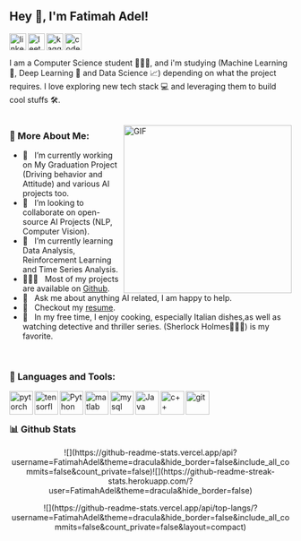 ## Hey 👋, I'm Fatimah Adel!
<a href='https://www.linkedin.com/in/fatimah-adel/'><img align='left' alt="linkedin" src="https://www.vectorlogo.zone/logos/linkedin/linkedin-icon.svg" height='30px'/></a>
<a href='https://leetcode.com/fatimahshweel1/'><img align='left' alt="leetcode" src="https://www.vectorlogo.zone/logos/kaggle/kaggle-icon.svg" height='30px'/></a>
<a href='https://www.kaggle.com/fatimahadel'><img align='left' alt="kaggle" src="https://cdn.iconscout.com/icon/free/png-512/leetcode-3521542-2944960.png?f=avif&w=256" height='30px'/></a>
<a href='https://codeforces.com/profile/Fatimah_Adel'><img alt="codeforces" src="https://art.npanuhin.me/SVG/Codeforces/Codeforces.colored.svg" height='30px'/></a>



I am a Computer Science student 👩🏻‍🎓, and i'm studying  (Machine Learning 🤖, Deep Learning 🧠 and Data Science 📈)  depending on what the project requires. I love exploring new tech stack 💻 and leveraging them to build cool stuffs 🛠️. 
<br/>
<br/>

<img align="right" alt="GIF" src="https://raw.githubusercontent.com/rahul-jha98/rahul-jha98/main/techstack.gif" width="300px"/>
  
### 🧐 More About Me:

- 🔭 &nbsp; I’m currently working on My Graduation Project (Driving behavior and Attitude) and various AI projects too.
- 🤝 &nbsp; I’m looking to collaborate on open-source AI Projects (NLP, Computer Vision).
- 🌱 &nbsp; I’m currently learning Data Analysis, Reinforcement Learning and Time Series Analysis.
- 👩🏻‍💻 &nbsp; Most of my projects are available on [Github](https://github.com/organizations/AI-Code-Buddies).
- 💬 &nbsp; Ask me about anything AI related, I am happy to help.
- 📝 &nbsp; Checkout my [resume](https://drive.google.com/file/d/1QcfJxGoBXy0nUg_h4Z2OEDY-9FmDWqng/view?usp=sharing).
- 🍕 &nbsp; In my free time, I enjoy cooking, especially Italian dishes,as well as watching detective
and thriller series. (Sherlock Holmes🕵🏻‍♀️) is my favorite.

<br>

### 🔨 Languages and Tools:
<a href="https://pytorch.org/" target="_blank"> <img align="left" src="https://raw.githubusercontent.com/rahul-jha98/github_readme_icons/main/language_and_tools/square/pytorch/pytorch.svg" alt="pytorch" height="42px"/> </a> 
<a href="https://www.tensorflow.org" target="_blank"> <img align="left" src="https://raw.githubusercontent.com/rahul-jha98/github_readme_icons/main/language_and_tools/square/tensorflow/tensorflow.svg" alt="tensorflow" height="42px"/> </a> 
<a href="https://www.python.org" target="_blank"><img align="left" alt="Python" height ="42px" src="https://raw.githubusercontent.com/rahul-jha98/github_readme_icons/main/language_and_tools/square/python/python.svg"></a>
<a href="https://www.mathworks.com/" target="_blank"><img align="left" alt="matlab" height ="42px" src="https://upload.wikimedia.org/wikipedia/commons/thumb/2/21/Matlab_Logo.png/667px-Matlab_Logo.png?20170128174110"></a>
<a href="https://www.mysql.com/" target="_blank"><img align="left" alt="mysql" height ="42px" src="https://www.vectorlogo.zone/logos/mysql/mysql-icon.svg"></a>
<a href="https://www.java.com" target="_blank"><img align="left" alt="Java" height ="42px" src="https://raw.githubusercontent.com/rahul-jha98/github_readme_icons/main/language_and_tools/square/java/java.svg"></a>
<a href="https://cplusplus.com/" target="_blank"><img align="left" alt="c++" height ="42px" src="https://raw.githubusercontent.com/rahul-jha98/README_icons/4d06112f039d3d302017842f696129642a58f6a5/language_and_tools/square/c%2B%2B/c%2B%2B.svg"></a>
<a href="https://git-scm.com/" target="_blank"> <img src="https://raw.githubusercontent.com/rahul-jha98/github_readme_icons/main/language_and_tools/square/git-scm/git-scm.svg" align="left" alt="git" height='42px'/> </a>

<br>
<br>

### 📊 Github Stats
<p align="center">
![](https://github-readme-stats.vercel.app/api?username=FatimahAdel&theme=dracula&hide_border=false&include_all_commits=false&count_private=false)![](https://github-readme-streak-stats.herokuapp.com/?user=FatimahAdel&theme=dracula&hide_border=false)
</p>
<p align="center">
    ![](https://github-readme-stats.vercel.app/api/top-langs/?username=FatimahAdel&theme=dracula&hide_border=false&include_all_commits=false&count_private=false&layout=compact)
</p>
